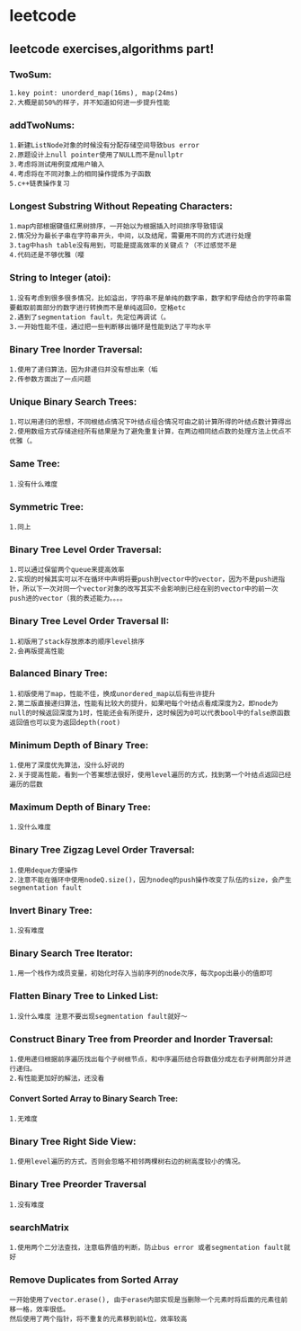 # leetcode

## leetcode exercises,algorithms part!

### TwoSum:

```
1.key point: unorderd_map(16ms), map(24ms)
2.大概是前50%的样子，并不知道如何进一步提升性能
```

### addTwoNums:

```
1.新建ListNode对象的时候没有分配存储空间导致bus error
2.原题设计上null pointer使用了NULL而不是nullptr
3.考虑将测试用例变成用户输入
4.考虑将在不同对象上的相同操作提炼为子函数
5.c++链表操作复习
```

### Longest Substring Without Repeating Characters:

```
1.map内部根据键值红黑树排序，一开始以为根据插入时间排序导致错误
2.情况分为最长子串在字符串开头，中间，以及结尾，需要用不同的方式进行处理
3.tag中hash table没有用到，可能是提高效率的关键点？（不过感觉不是
4.代码还是不够优雅（嘤
```

### String to Integer (atoi):

```
1.没有考虑到很多很多情况，比如溢出，字符串不是单纯的数字串，数字和字母结合的字符串需要截取前面部分的数字进行转换而不是单纯返回0，空格etc
2.遇到了segmentation fault，先定位再调试（。
3.一开始性能不佳，通过把一些判断移出循环是性能到达了平均水平
```

### Binary Tree Inorder Traversal:

```
1.使用了递归算法，因为非递归并没有想出来（垢
2.传参数方面出了一点问题
```

### Unique Binary Search Trees:

```
1.可以用递归的思想，不同根结点情况下叶结点组合情况可由之前计算所得的叶结点数计算得出
2.使用数组方式存储途经所有结果是为了避免重复计算，在两边相同结点数的处理方法上优点不优雅（。
```

### Same Tree:

```
1.没有什么难度
```

### Symmetric Tree:

```
1.同上
```

### Binary Tree Level Order Traversal:

```
1.可以通过保留两个queue来提高效率
2.实现的时候其实可以不在循环中声明将要push到vector中的vector，因为不是push进指针，所以下一次对同一个vector对象的改写其实不会影响到已经在别的vector中的前一次push进的vector（我的表述能力。。。。
```

### Binary Tree Level Order Traversal II:

```
1.初版用了stack存放原本的顺序level排序
2.会再版提高性能
```

### Balanced Binary Tree:

```
1.初版使用了map，性能不佳，换成unordered_map以后有些许提升
2.第二版直接递归算法，性能有比较大的提升，如果吧每个叶结点看成深度为2，即node为null的时候返回深度为1时，性能还会有所提升，这时候因为0可以代表bool中的false原函数返回值也可以变为返回depth(root)
```

### Minimum Depth of Binary Tree:

```
1.使用了深度优先算法，没什么好说的
2.关于提高性能，看到一个答案想法很好，使用level遍历的方式，找到第一个叶结点返回已经遍历的层数
```

### Maximum Depth of Binary Tree:

```
1.没什么难度
```

### Binary Tree Zigzag Level Order Traversal:

```
1.使用deque方便操作
2.注意不能在循环中使用nodeQ.size()，因为nodeq的push操作改变了队伍的size，会产生segmentation fault
```

### Invert Binary Tree:

```
1.没有难度
```

### Binary Search Tree Iterator:

```
1.用一个栈作为成员变量，初始化时存入当前序列的node次序，每次pop出最小的值即可
```

### Flatten Binary Tree to Linked List:

```
1.没什么难度 注意不要出现segmentation fault就好～
```

### Construct Binary Tree from Preorder and Inorder Traversal:

```
1.使用递归根据前序遍历找出每个子树根节点，和中序遍历结合将数值分成左右子树两部分并进行递归。
2.有性能更加好的解法，还没看
```

#### Convert Sorted Array to Binary Search Tree:

```
1.无难度
```

### Binary Tree Right Side View:

```
1.使用level遍历的方式，否则会忽略不相邻两棵树右边的树高度较小的情况。
```

### Binary Tree Preorder Traversal

```
1.没有难度
```

### searchMatrix

```
1.使用两个二分法查找，注意临界值的判断，防止bus error 或者segmentation fault就好
```

### Remove Duplicates from Sorted Array

```
一开始使用了vector.erase(), 由于erase内部实现是当删除一个元素时将后面的元素往前移一格，效率很低。
然后使用了两个指针，将不重复的元素移到前k位，效率较高
```

